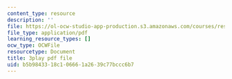 ```yaml
---
content_type: resource
description: ''
file: https://ol-ocw-studio-app-production.s3.amazonaws.com/courses/res-18-009-learn-differential-equations-up-close-with-gilbert-strang-and-cleve-moler-fall-2015/b5b9843318c106661a2639c77bccc6b7_kcLc4FsshO4.pdf
file_type: application/pdf
learning_resource_types: []
ocw_type: OCWFile
resourcetype: Document
title: 3play pdf file
uid: b5b98433-18c1-0666-1a26-39c77bccc6b7
---
```

